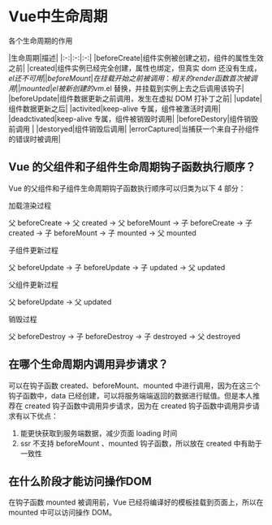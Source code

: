 # Vue中生命周期
各个生命周期的作用

|生命周期|描述|
|:-:|:-:|:-:|
|beforeCreate|组件实例被创建之初，组件的属性生效之前|
|created|组件实例已经完全创建，属性也绑定，但真实 dom 还没有生成，$el 还不可用|
|beforeMount|在挂载开始之前被调用：相关的 render 函数首次被调用|
|mounted|el 被新创建的 vm.$el 替换，并挂载到实例上去之后调用该钩子|
|beforeUpdate|组件数据更新之前调用，发生在虚拟 DOM 打补丁之前|
|update|组件数据更新之后|
|activited|keep-alive 专属，组件被激活时调用|
|deadctivated|keep-alive 专属，组件被销毁时调用|
|beforeDestory|组件销毁前调用
|
|destoryed|组件销毁后调用|
|errorCaptured|当捕获一个来自子孙组件的错误时被调用|

## Vue 的父组件和子组件生命周期钩子函数执行顺序？
Vue 的父组件和子组件生命周期钩子函数执行顺序可以归类为以下 4 部分：

加载渲染过程

父 beforeCreate -> 父 created -> 父 beforeMount -> 子 beforeCreate -> 子 created -> 子 beforeMount -> 子 mounted -> 父 mounted

子组件更新过程

父 beforeUpdate -> 子 beforeUpdate -> 子 updated -> 父 updated

父组件更新过程

父 beforeUpdate -> 父 updated

销毁过程

父 beforeDestroy -> 子 beforeDestroy -> 子 destroyed -> 父 destroyed  

## 在哪个生命周期内调用异步请求？
可以在钩子函数 created、beforeMount、mounted 中进行调用，因为在这三个钩子函数中，data 已经创建，可以将服务端端返回的数据进行赋值。但是本人推荐在 created 钩子函数中调用异步请求，因为在 created 钩子函数中调用异步请求有以下优点：  
1. 能更快获取到服务端数据，减少页面 loading 时间
2. ssr 不支持 beforeMount 、mounted 钩子函数，所以放在 created 中有助于一致性

## 在什么阶段才能访问操作DOM
在钩子函数 mounted 被调用前，Vue 已经将编译好的模板挂载到页面上，所以在 mounted 中可以访问操作 DOM。